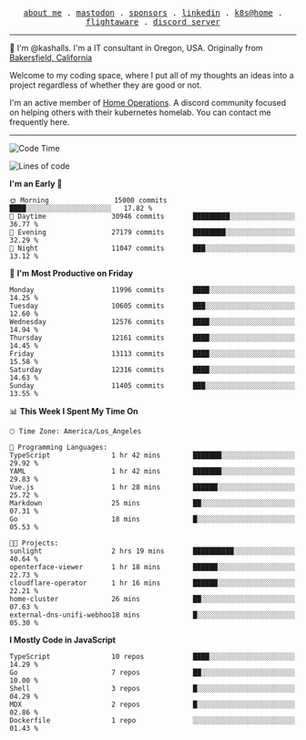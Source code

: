 <p align="center">
  <samp>
    <a href="https://jordanjones.org/">about me</a> .
    <a rel="me" href="https://mastodon.social/@kashall">mastodon</a> .
    <a href="https://github.com/sponsors/kashalls">sponsors</a> .
    <a href="https://linkedin.com/in/jordpjones">linkedin</a> .
    <a href="https://github.com/kashalls/home-cluster">k8s@home</a> .
    <a href="https://flightaware.com/adsb/stats/user/kashalls">flightaware</a> .
    <a href="https://discord.gg/V2WrCfqba9">discord server</a>
  </samp>
</p>

----------------------------------------------------------------

:wave: I'm @kashalls. I'm a IT consultant in Oregon, USA. Originally from [Bakersfield, California](https://maps.app.goo.gl/QQMtywTWghpXB6Tu6)

Welcome to my coding space, where I put all of my thoughts an ideas into a project regardless of whether they are good or not.

I'm an active member of [Home Operations](https://discord.gg/home-operations). A discord community focused on helping others with their kubernetes homelab. You can contact me frequently here.

----------------------------------------------------------------
<!--START_SECTION:waka-->
![Code Time](http://img.shields.io/badge/Code%20Time-2%2C218%20hrs%2050%20mins-blue)

![Lines of code](https://img.shields.io/badge/From%20Hello%20World%20I%27ve%20Written-11.4%20million%20lines%20of%20code-blue)

**I'm an Early 🐤** 

```text
🌞 Morning                15000 commits       ████░░░░░░░░░░░░░░░░░░░░░   17.82 % 
🌆 Daytime                30946 commits       █████████░░░░░░░░░░░░░░░░   36.77 % 
🌃 Evening                27179 commits       ████████░░░░░░░░░░░░░░░░░   32.29 % 
🌙 Night                  11047 commits       ███░░░░░░░░░░░░░░░░░░░░░░   13.12 % 
```
📅 **I'm Most Productive on Friday** 

```text
Monday                   11996 commits       ████░░░░░░░░░░░░░░░░░░░░░   14.25 % 
Tuesday                  10605 commits       ███░░░░░░░░░░░░░░░░░░░░░░   12.60 % 
Wednesday                12576 commits       ████░░░░░░░░░░░░░░░░░░░░░   14.94 % 
Thursday                 12161 commits       ████░░░░░░░░░░░░░░░░░░░░░   14.45 % 
Friday                   13113 commits       ████░░░░░░░░░░░░░░░░░░░░░   15.58 % 
Saturday                 12316 commits       ████░░░░░░░░░░░░░░░░░░░░░   14.63 % 
Sunday                   11405 commits       ███░░░░░░░░░░░░░░░░░░░░░░   13.55 % 
```


📊 **This Week I Spent My Time On** 

```text
🕑︎ Time Zone: America/Los_Angeles

💬 Programming Languages: 
TypeScript               1 hr 42 mins        ███████░░░░░░░░░░░░░░░░░░   29.92 % 
YAML                     1 hr 42 mins        ███████░░░░░░░░░░░░░░░░░░   29.83 % 
Vue.js                   1 hr 28 mins        ██████░░░░░░░░░░░░░░░░░░░   25.72 % 
Markdown                 25 mins             ██░░░░░░░░░░░░░░░░░░░░░░░   07.31 % 
Go                       18 mins             █░░░░░░░░░░░░░░░░░░░░░░░░   05.53 % 

🐱‍💻 Projects: 
sunlight                 2 hrs 19 mins       ██████████░░░░░░░░░░░░░░░   40.64 % 
openterface-viewer       1 hr 18 mins        ██████░░░░░░░░░░░░░░░░░░░   22.73 % 
cloudflare-operator      1 hr 16 mins        ██████░░░░░░░░░░░░░░░░░░░   22.21 % 
home-cluster             26 mins             ██░░░░░░░░░░░░░░░░░░░░░░░   07.63 % 
external-dns-unifi-webhoo18 mins             █░░░░░░░░░░░░░░░░░░░░░░░░   05.30 % 
```

**I Mostly Code in JavaScript** 

```text
TypeScript               10 repos            ████░░░░░░░░░░░░░░░░░░░░░   14.29 % 
Go                       7 repos             ██░░░░░░░░░░░░░░░░░░░░░░░   10.00 % 
Shell                    3 repos             █░░░░░░░░░░░░░░░░░░░░░░░░   04.29 % 
MDX                      2 repos             █░░░░░░░░░░░░░░░░░░░░░░░░   02.86 % 
Dockerfile               1 repo              ░░░░░░░░░░░░░░░░░░░░░░░░░   01.43 % 
```




<!--END_SECTION:waka-->